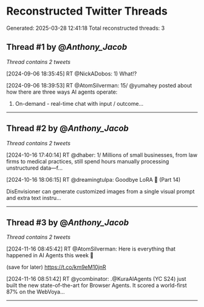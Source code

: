 # Reconstructed Twitter Threads
Generated: 2025-03-28 12:41:18
Total reconstructed threads: 3

## Thread #1 by @_Anthony_Jacob_
*Thread contains 2 tweets*

[2024-09-06 18:35:45]
RT @NickADobos: 1) What!?

[2024-09-06 18:39:53]
RT @AtomSilverman: 15/
@yumahey posted about how there are three ways AI agents operate:
1. On-demand - real-time chat with input / outcome…


--------------------------------------------------------------------------------

## Thread #2 by @_Anthony_Jacob_
*Thread contains 2 tweets*

[2024-10-16 17:40:14]
RT @dhaber: 1/ Millions of small businesses, from law firms to medical practices, still spend hours manually processing unstructured data—f…

[2024-10-16 18:06:15]
RT @dreamingtulpa: Goodbye LoRA 👋 (Part 14)

DisEnvisioner can generate customized images from a single visual prompt and extra text instru…


--------------------------------------------------------------------------------

## Thread #3 by @_Anthony_Jacob_
*Thread contains 2 tweets*

[2024-11-16 08:45:42]
RT @AtomSilverman: Here is everything that happened in AI Agents this week 🧵

(save for later) https://t.co/km9eM10jnR

[2024-11-16 08:51:42]
RT @ycombinator: .@KuraAIAgents (YC S24) just built the new state-of-the-art for Browser Agents. It scored a world-first 87% on the WebVoya…


--------------------------------------------------------------------------------

